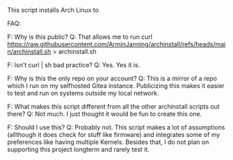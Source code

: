 This script installs Arch Linux to 


FAQ:

F: Why is this public?
Q: That allows me to run curl https://raw.githubusercontent.com/ArminJanning/archinstall/refs/heads/main/archinstall.sh > archinstall.sh

F: Isn't curl | sh bad practice?
Q: Yes. Yes it is.

F: Why is this the only repo on your account?
Q: This is a mirror of a repo which I run on my selfhosted Gitea instance. Publicizing this makes it easier to test and run on systems outside my local network.

F: What makes this script different from all the other archinstall scripts out there?
Q: Not much. I just thought it would be fun to create this one.

F: Should I use this?
Q: Probably not. This script makes a lot of assumptions (allthough it does check for stuff like firmware) and integrates some of my preferences like having multiple Kernels.
Besides that, I do not plan on supporting this project longterm and rarely test it.